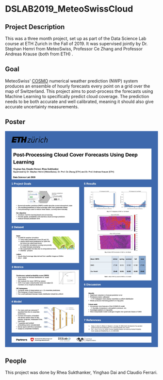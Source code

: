 # DSLAB2019_MeteoSwissCloud

## Project Description
This was a three month project, set up as part of the Data Science Lab course at ETH Zurich in the Fall of 2019. It was supervised jointly by <emph> Dr. Stephan Hemri from MeteoSwiss, Professor Ce Zhang and Professor Andreas Krause (both from ETH) </emph>.

## Goal
MeteoSwiss' [COSMO](https://www.meteoswiss.admin.ch/home/measurement-and-forecasting-systems/warning-and-forecasting-systems/cosmo-forecasting-system.html) numerical weather prediction (NWP) system produces an ensemble of hourly forecasts every point on a grid over the map of Switzerland. This project aims to post-process the forecasts using Machine Learning to specifically predict cloud coverage. The prediction needs to be both accurate and well calibrated, meaning it should also give accurate uncertainty measurements.

## Poster
![plot](./poster/DataScienceLabPoster.jpg)

## People
This project was done by Rhea Sukthanker, Yinghao Dai and Claudio Ferrari.
